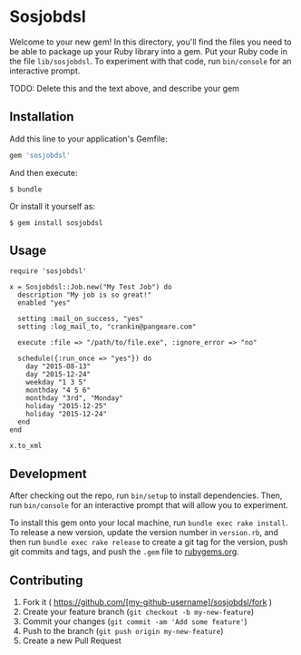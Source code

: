 # Sosjobdsl

Welcome to your new gem! In this directory, you'll find the files you need to be able to package up your Ruby library into a gem. Put your Ruby code in the file `lib/sosjobdsl`. To experiment with that code, run `bin/console` for an interactive prompt.

TODO: Delete this and the text above, and describe your gem

## Installation

Add this line to your application's Gemfile:

```ruby
gem 'sosjobdsl'
```

And then execute:

    $ bundle

Or install it yourself as:

    $ gem install sosjobdsl

## Usage

    require 'sosjobdsl'

    x = Sosjobdsl::Job.new("My Test Job") do
      description "My job is so great!"
      enabled "yes"

      setting :mail_on_success, "yes"
      setting :log_mail_to, "crankin@pangeare.com"

      execute :file => "/path/to/file.exe", :ignore_error => "no"

      schedule({:run_once => "yes"}) do
        day "2015-08-13"
        day "2015-12-24"
        weekday "1 3 5"
        monthday "4 5 6"
        monthday "3rd", "Monday"
        holiday "2015-12-25"
        holiday "2015-12-24"
      end
    end

    x.to_xml

## Development

After checking out the repo, run `bin/setup` to install dependencies. Then, run `bin/console` for an interactive prompt that will allow you to experiment.

To install this gem onto your local machine, run `bundle exec rake install`. To release a new version, update the version number in `version.rb`, and then run `bundle exec rake release` to create a git tag for the version, push git commits and tags, and push the `.gem` file to [rubygems.org](https://rubygems.org).

## Contributing

1. Fork it ( https://github.com/[my-github-username]/sosjobdsl/fork )
2. Create your feature branch (`git checkout -b my-new-feature`)
3. Commit your changes (`git commit -am 'Add some feature'`)
4. Push to the branch (`git push origin my-new-feature`)
5. Create a new Pull Request
